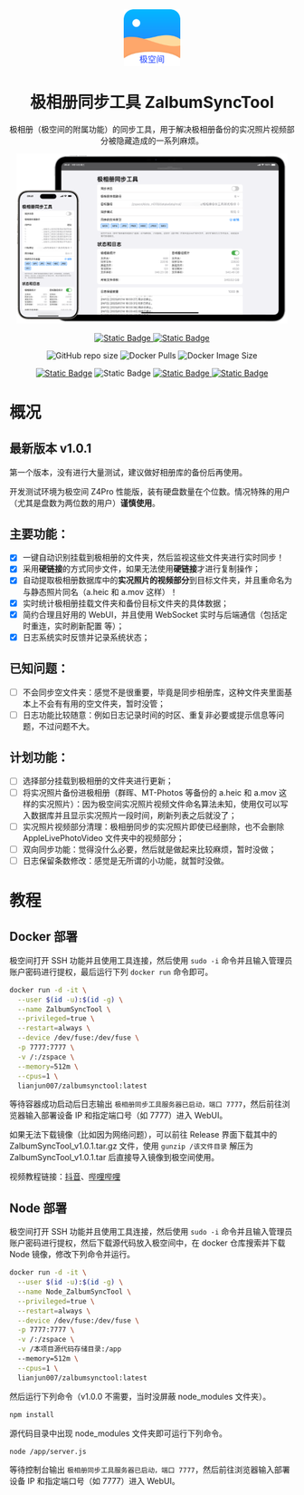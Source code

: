 
<div align=center>

<img src="https://raw.githubusercontent.com/lianjun007/ZalbumSyncTool/refs/heads/main/client/image/zalbumLogo.png" width=100>

# 极相册同步工具 ZalbumSyncTool

极相册（极空间的附属功能）的同步工具，用于解决极相册备份的实况照片视频部分被隐藏造成的一系列麻烦。

<img src="https://raw.githubusercontent.com/lianjun007/lianjun007.github.io/refs/heads/main/md/media/1.png" width=480>

<br>

[![Static Badge](https://img.shields.io/badge/%E9%A1%B9%E7%9B%AE%E4%B8%BB%E9%A1%B5-F2F2F6?logo=safari&logoColor=white&labelColor=blue)
](https://lianjun.me/html/project.html?id=zalbumsynctool)
[![Static Badge](https://img.shields.io/badge/dockerhub%20%E4%B8%BB%E9%A1%B5-F2F2F6?logo=docker&logoColor=white&labelColor=blue)
](https://login.docker.com/u/login/identifier?state=hKFo2SBUSFlKWXk2WUg2eXBsb3JWM282TnZPZnY1bmlCSkVfY6Fur3VuaXZlcnNhbC1sb2dpbqN0aWTZIGpxUlBodkFGQ01sM2IxaU5odjZzU3p5NGZUR1dHMlR5o2NpZNkgbHZlOUdHbDhKdFNVcm5lUTFFVnVDMGxiakhkaTluYjk)

![GitHub repo size](https://img.shields.io/github/repo-size/lianjun007/ZalbumSyncTool?logo=github&logoColor=black&label=Github%20%E5%AD%98%E5%82%A8%E5%BA%93%E5%A4%A7%E5%B0%8F&labelColor=F2F2F6&color=black)
![Docker Pulls](https://img.shields.io/docker/pulls/lianjun007/zalbumsynctool?logo=docker&label=dockerhub%20%E6%8B%89%E5%8F%96%E9%87%8F&labelColor=F2F2F6&color=blue)
![Docker Image Size](https://img.shields.io/docker/image-size/lianjun007/zalbumsynctool?logo=docker&logoColor=blue&label=dockerhub%20%E9%95%9C%E5%83%8F%E5%A4%A7%E5%B0%8F&labelColor=F2F2F6)

[![Static Badge](https://img.shields.io/badge/作者-LianJun&nbsp;主页-3B4E4E?logo=headspace&logoColor=FED7B0&labelColor=4D3F36)](https://lianjun.me)
![Static Badge](https://img.shields.io/badge/%E6%95%99%E7%A8%8B-%E6%96%87%E7%AB%A0-F2F2F6?logo=gitbook&labelColor=purple)
[![Static Badge](https://img.shields.io/badge/%E8%A7%86%E9%A2%91-%E5%93%94%E5%93%A9%E5%93%94%E5%93%A9-F2F2F6?logo=bilibili&logoColor=pink&labelColor=blue)
](https://www.bilibili.com/video/BV1mcceePEjy?vd_source=cdd3f9f3f8659d99f09501f1764b7438)
[![Static Badge](https://img.shields.io/badge/%E8%A7%86%E9%A2%91-%E6%8A%96%E9%9F%B3-F2F2F6?logo=tiktok&labelColor=black)
](https://v.douyin.com/iyKUUhDP/)

</div>

# 概况

## 最新版本 v1.0.1

第一个版本，没有进行大量测试，建议做好相册库的备份后再使用。

开发测试环境为极空间 Z4Pro 性能版，装有硬盘数量在个位数。情况特殊的用户（尤其是盘数为两位数的用户）**谨慎使用**。

## 主要功能：

- [x] 一键自动识别挂载到极相册的文件夹，然后监视这些文件夹进行实时同步！
- [x] 采用**硬链接**的方式同步文件，如果无法使用**硬链接**才进行复制操作；
- [x] 自动提取极相册数据库中的**实况照片的视频部分**到目标文件夹，并且重命名为与静态照片同名（a.heic 和 a.mov 这样）！
- [x] 实时统计极相册挂载文件夹和备份目标文件夹的具体数据；
- [x] 简约合理且好用的 WebUI，并且使用 WebSocket 实时与后端通信（包括定时重连，实时刷新配置 等）；
- [x] 日志系统实时反馈并记录系统状态；

## 已知问题：

- [ ] 不会同步空文件夹：感觉不是很重要，毕竟是同步相册库，这种文件夹里面基本上不会有有用的空文件夹，暂时没管；
- [ ] 日志功能比较随意：例如日志记录时间的时区、重复非必要或提示信息等问题，不过问题不大。

## 计划功能：
- [ ] 选择部分挂载到极相册的文件夹进行更新；
- [ ] 将实况照片备份进极相册（群晖、MT-Photos 等备份的 a.heic 和 a.mov 这样的实况照片）：因为极空间实况照片视频文件命名算法未知，使用仅可以写入数据库并且显示实况照片一段时间，刷新列表之后就没了；
- [ ] 实况照片视频部分清理：极相册同步的实况照片即使已经删除，也不会删除 AppleLivePhotoVideo 文件夹中的视频部分；
- [ ] 双向同步功能：觉得没什么必要，然后就是做起来比较麻烦，暂时没做；
- [ ] 日志保留条数修改：感觉是无所谓的小功能，就暂时没做。

# 教程

## Docker 部署

极空间打开 SSH 功能并且使用工具连接，然后使用 `sudo -i` 命令并且输入管理员账户密码进行提权，最后运行下列 `docker run` 命令即可。

```sh
docker run -d -it \
  --user $(id -u):$(id -g) \
  --name ZalbumSyncTool \
  --privileged=true \
  --restart=always \
  --device /dev/fuse:/dev/fuse \
  -p 7777:7777 \
  -v /:/zspace \
  --memory=512m \
  --cpus=1 \
  lianjun007/zalbumsynctool:latest
```

等待容器成功启动后日志输出 `极相册同步工具服务器已启动，端口 7777`，然后前往浏览器输入部署设备 IP 和指定端口号（如 7777）进入 WebUI。

如果无法下载镜像（比如因为网络问题），可以前往 Release 界面下载其中的 ZalbumSyncTool_v1.0.1.tar.gz 文件，使用 `gunzip /该文件目录` 解压为 ZalbumSyncTool_v1.0.1.tar 后直接导入镜像到极空间使用。

视频教程链接：[抖音](https://v.douyin.com/iyKUUhDP/)、[哔哩哔哩](https://www.bilibili.com/video/BV1mcceePEjy?vd_source=cdd3f9f3f8659d99f09501f1764b7438)

## Node 部署

极空间打开 SSH 功能并且使用工具连接，然后使用 `sudo -i` 命令并且输入管理员账户密码进行提权，然后下载源代码放入极空间中，在 docker 仓库搜索并下载 Node 镜像，修改下列命令并运行。

```sh
docker run -d -it \
  --user $(id -u):$(id -g) \
  --name Node_ZalbumSyncTool \
  --privileged=true \
  --restart=always \
  --device /dev/fuse:/dev/fuse \
  -p 7777:7777 \
  -v /:/zspace \
  -v /本项目源代码存储目录:/app
  --memory=512m \
  --cpus=1 \
  lianjun007/zalbumsynctool:latest
```

然后运行下列命令（v1.0.0 不需要，当时没屏蔽 node_modules 文件夹）。

```sh
npm install
```
源代码目录中出现 node_modules 文件夹即可运行下列命令。

```sh
node /app/server.js
```

等待控制台输出 `极相册同步工具服务器已启动，端口 7777`，然后前往浏览器输入部署设备 IP 和指定端口号（如 7777）进入 WebUI。

